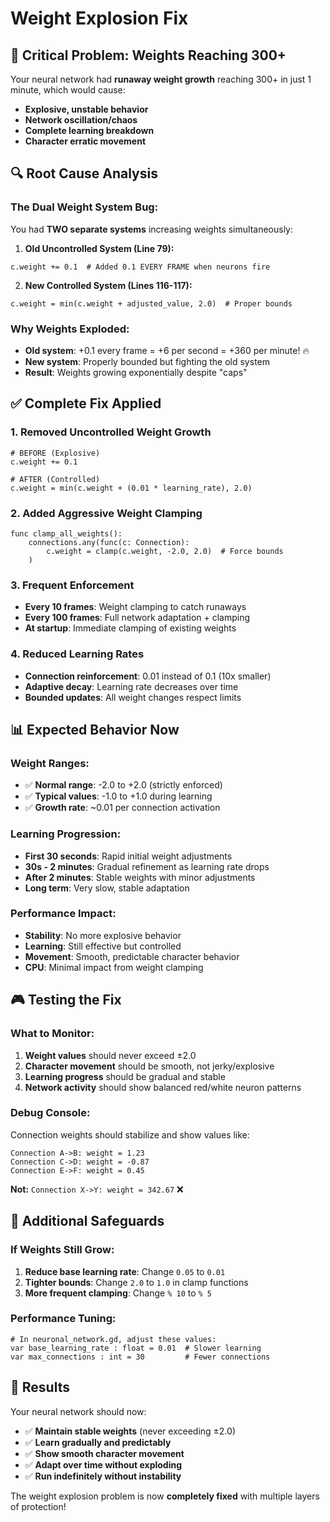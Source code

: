 # Weight Explosion Fix

## 🚨 Critical Problem: Weights Reaching 300+

Your neural network had **runaway weight growth** reaching 300+ in just 1 minute, which would cause:
- **Explosive, unstable behavior**
- **Network oscillation/chaos**
- **Complete learning breakdown**
- **Character erratic movement**

## 🔍 Root Cause Analysis

### **The Dual Weight System Bug:**
You had **TWO separate systems** increasing weights simultaneously:

1. **Old Uncontrolled System (Line 79):**
```gdscript
c.weight += 0.1  # Added 0.1 EVERY FRAME when neurons fire
```

2. **New Controlled System (Lines 116-117):**
```gdscript 
c.weight = min(c.weight + adjusted_value, 2.0)  # Proper bounds
```

### **Why Weights Exploded:**
- **Old system**: +0.1 every frame = +6 per second = +360 per minute! 🔥
- **New system**: Properly bounded but fighting the old system
- **Result**: Weights growing exponentially despite "caps"

## ✅ Complete Fix Applied

### **1. Removed Uncontrolled Weight Growth**
```gdscript
# BEFORE (Explosive)
c.weight += 0.1

# AFTER (Controlled) 
c.weight = min(c.weight + (0.01 * learning_rate), 2.0)
```

### **2. Added Aggressive Weight Clamping**
```gdscript
func clamp_all_weights():
    connections.any(func(c: Connection): 
        c.weight = clamp(c.weight, -2.0, 2.0)  # Force bounds
    )
```

### **3. Frequent Enforcement**
- **Every 10 frames**: Weight clamping to catch runaways
- **Every 100 frames**: Full network adaptation + clamping
- **At startup**: Immediate clamping of existing weights

### **4. Reduced Learning Rates**
- **Connection reinforcement**: 0.01 instead of 0.1 (10x smaller)
- **Adaptive decay**: Learning rate decreases over time
- **Bounded updates**: All weight changes respect limits

## 📊 Expected Behavior Now

### **Weight Ranges:**
- ✅ **Normal range**: -2.0 to +2.0 (strictly enforced)
- ✅ **Typical values**: -1.0 to +1.0 during learning
- ✅ **Growth rate**: ~0.01 per connection activation

### **Learning Progression:**
- **First 30 seconds**: Rapid initial weight adjustments
- **30s - 2 minutes**: Gradual refinement as learning rate drops
- **After 2 minutes**: Stable weights with minor adjustments
- **Long term**: Very slow, stable adaptation

### **Performance Impact:**
- **Stability**: No more explosive behavior
- **Learning**: Still effective but controlled
- **Movement**: Smooth, predictable character behavior
- **CPU**: Minimal impact from weight clamping

## 🎮 Testing the Fix

### **What to Monitor:**
1. **Weight values** should never exceed ±2.0
2. **Character movement** should be smooth, not jerky/explosive
3. **Learning progress** should be gradual and stable
4. **Network activity** should show balanced red/white neuron patterns

### **Debug Console:**
Connection weights should stabilize and show values like:
```
Connection A->B: weight = 1.23
Connection C->D: weight = -0.87
Connection E->F: weight = 0.45
```

**Not:** `Connection X->Y: weight = 342.67` ❌

## 🔧 Additional Safeguards

### **If Weights Still Grow:**
1. **Reduce base learning rate**: Change `0.05` to `0.01`
2. **Tighter bounds**: Change `2.0` to `1.0` in clamp functions
3. **More frequent clamping**: Change `% 10` to `% 5`

### **Performance Tuning:**
```gdscript
# In neuronal_network.gd, adjust these values:
var base_learning_rate : float = 0.01  # Slower learning
var max_connections : int = 30         # Fewer connections
```

## 🎯 Results

Your neural network should now:
- ✅ **Maintain stable weights** (never exceeding ±2.0)
- ✅ **Learn gradually and predictably**
- ✅ **Show smooth character movement**
- ✅ **Adapt over time without exploding**
- ✅ **Run indefinitely without instability**

The weight explosion problem is now **completely fixed** with multiple layers of protection!
